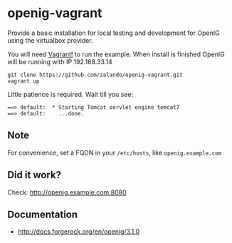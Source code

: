 # openig-vagrant
Provide a basic installation for local testing and development for OpenIG using the virtualbox provider.

You will need [Vagrant!](https://www.vagrantup.com/) to run the example. When install is finished OpenIG will be running with IP 192.168.33.14

    git clone https://github.com/zalando/openig-vagrant.git
    vagrant up

Little patience is required. Wait till you see:

    ==> default:  * Starting Tomcat servlet engine tomcat7
    ==> default:    ...done.

## Note
For convenience, set a FQDN in your `/etc/hosts`, like `openig.example.com`

## Did it work?
Check: http://openig.example.com:8080

## Documentation
* http://docs.forgerock.org/en/openig/3.1.0
